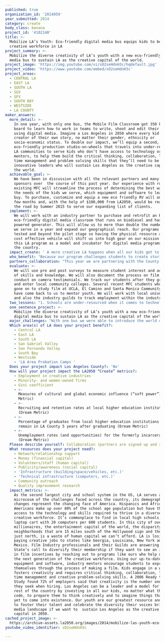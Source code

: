 ```yaml
---
published: true
organization_id: '2014059'
year_submitted: 2014
category: create
body_class: banana
project_id: '4102148'
title: >-
  Mobilize LA’s Youth: Eco-friendly digital media bus equips kids to be the
  creative workforce in LA
project_summary: >-
  Mobilize the diverse creativity of LA’s youth with a new eco-friendly digital
  media bus to sustain LA as the creative capital of the world.
project_image: 'https://img.youtube.com/vi/sO2seHdnH3c/hqdefault.jpg'
project_video: 'https://www.youtube.com/embed/sO2seHdnH3c'
project_areas:
  - CENTRAL LA
  - EAST LA
  - SOUTH LA
  - SGV
  - SFV
  - SOUTH BAY
  - WESTSIDE
  - LA COUNTY
maker_answers:
  more_detail: >-
    In one year, with only one bus, the Mobile Film Classroom got 350 kids on
    board to learn how to work in teams to write, shoot and edit their stories
    using digital media. Imagine a Los Angeles in 2050 where every kid is the
    creator of their own story, no matter their gender, ethnicity or
    socio-economic status. To double our impact, we’ll equip a second,
    eco-friendly production studio-on-wheels that travels into under-resourced
    LA communities to serve kids who don’t have access to technology or industry
    mentors, to help them build the critical thinking, collaboration, listening,
    time management and problem solving skills that they’ll need to be the
    innovative leaders who will sustain Los Angeles as the creative capital of
    the world.
  achievable_goal: >-
    We have been in discussion with all the relevant partners and many of the
    sponsors over  the course of this past year. Our experience with running our
    existing MFC will streamline the process of determining the best way to meet
    the needs of the kids we serve, which equipment and software to lease or
    buy. To purchase, customize and equip a new eco friendly RV will only take a
    few months and, with the help of $100,000 from LA2050, would be ready to hit
    the road by Summer 2015 to serve our expanding list of clients.
  implement: >-
    We will work with an industry partner to purchase and retrofit an RV into an
    eco-friendly digital media classroom that runs on biodiesel and has a solar
    powered generator. This will allow us to more than double the number of kids
    we serve in a year and expand our geographical reach. Our programs are well
    tested and beyond the pilot stage so having the physical resource a new,
    cost effective vehicle will shift us into high gear on our mission to use
    this LA program as a model and incubator for digital media programs across
    the country.
  impact_create: ' A more creative LA happens when all our kids get to work on a project that is their own idea, one that they write, film and edit and see through to completion. It happens when they get positive feed back and recognition from an audience when their finished film is screened. It happens when kids realize they have something to offer. A new eco-friendly production studio-on-wheels that brings media arts instruction to at risk and under-resourced youth will help Los Angeles be the best place to create by making sure this happens in every corner of LA. As the second largest city and school system in the US, LA serves as a microcosm of the challenges faced across the country, its demographic changes represent the changing face of America. Hispanics and African Americans make up over 80% of the school age population but have the least access to the technology and skills required to thrive in a diverse and creative workforce. It’s commonplace to find in local high schools, one laptop cart with 20 computers per 600 students. In this city of over 268,000 millionaires, the entertainment capital of the world, the disparity between neighborhoods that are 15 miles south of the Hollywood sign and the ones just north, is a waste of human capital we can’t afford. LA is losing good paying creative jobs to states like Georgia, Louisiana, New York and New Mexico. Film Industry professionals and their Guilds are answering the State’s call to diversify their membership if they want to see an increase in film incentives by reaching out to programs like ours who help develop the next generation of the creative workforce. Using our up-to-date equipment and software, industry mentors encourage students to express themselves through the process of making a film. Kids engage in a way that fosters creativity and requires critical thinking, collaboration, listening, time management and creative problem-solving skills. A 2006 Ready to Work Study found 72% of employers said that creativity is the number one skill they seek when hiring. Los Angeles can be a leader and a model for a the rest of the country by investing in all our kids, no matter what their zip code, to prepare them to think creatively and to imagine things that have yet to come into existence. Our youth are our greatest resource and we need to foster their talent and celebrate the diversity their voices bring to our media landscape if we want to  sustain Los Angeles as the creative media capital in 2050. '
  who_benefit: "Because our program challenges students to create stories around issues in their community, it will benefit all of Los Angeles. They’re not just making a fun movie, they’re making a fun movie with a message. It opens kids up to the world around them and helps them find their voice and discover ways to engage and affect change within their own communities. It also benefits foster and incarcerated teens like Ebony and Kamonie. Abandoned by her mother and shoved into foster care, Ebony hid under a hoodie. But when asked on camera what she wanted to be, she whispered “a poet.” The poem she wrote for her mom became the basis of her film, “Need You”. Ebony’s counselor said that in the month she’d worked on the bus, she’d finally begun to speak up in therapy. Through the medium of film, Ebony found her voice. \r\n\r\nThe Mobile Film Classroom doesn’t just give kids a voice, it also gives them life skills and job training. The process of making a film  fosters creativity and requires critical thinking, collaboration, listening, time management and problem solving skills. In a world where video is employed more and more by businesses, giving marketable job skills to kids that often have trouble finding employment, benefits our greater economy.\r\nAs director, our student Kamonie, collaborated with his team to write and shoot a film about growing up around gangs and making mistakes; with the message their past should not predict their future. But when got to editing, Kamonie said, “I can’t do this.” We showed him how. His team finished a day early so he had time to teach other kids how to edit. He went from “I can’t” to “let me show you how.” \r\n\r\nKids like Ebony and Kamonie, have gone on to re-engage in school and in their future. A twenty-twelve study by the National Endowment for the Arts, found that kids who participate in the arts are five times more likely to graduate from high school than their peers who don’t. Less dropouts and more kids that feel they have worth benefits themselves, their families and communities."
  partners_collaboration: "This year we are partnering with the County of Los Angeles Public library at 4 libraries in East Los Angeles to provide afterschool filmmaking workshops. We’ve worked with the County Library since 2011. Another ongoing partnership is with the non profit Hollywood Heart, that provides arts training to LA area at risk youth, including a Summer arts camp for teens impacted by HIV/AIDS. This August we’ll be leading our 5 documentary film workshop with them since 2012. We’ve partnered with Green Dot Public Schools, leading two workshops at their Animo South LA High School campus, The City of Los Angeles Public Library, LA’s Best, The Geena Davis Institute for Gender in Media, LACOE Juvenile Court Schools at Pacific Lodge and Camp David Gonzales, Aviva Center, LAUSD, Malibu Boys and Girls Club.\r\nWe have been in discussion with industry partners to help us purchase, customize and equip a new eco friendly digital media bus. We’ve had support of a leading production vehicle company as they supplied parking and maintenance support for our current vehicle since 2012. These potential partners bring expertise in designing production vehicles, state of the art video and editing equipment and software and entertainment professionals that mentor our students in the  most current trends in the industry.\r\nWhat has made these collaborations work is our flexibility in programming (we customize the projects to fit the interests of that organization), our mobility to provide access to technology and a shared belief in the need to help all LA kids express their creativity as a way of strengthening communities."
  evaluate: >-
    We will use pre and post surveys to measure student interest and acquisition
    of skills and knowledge. We will also document the process on film and
    conduct on camera testimonials. We track our students after they graduate
    and enter local community colleges. Several recent MFC students who have
    gone on to study film at UCLA, El Camino and Santa Monica Community Colleges
    have come back to us to mentor youth. We will work with local universities
    and also the industry guilds to track employment within the industry.
  two_lessons: "1. Schools are under-resourced when it comes to technology, the ability to keep it up to date and arts teachers to foster student creativity. Our production vehicle with up to date technology and gifted mentors provides a cost effective and flexible way to reach kids that often are left behind.\r\n\r\n2. trusting that every kid is creative and can succeed if given the right tools and instruction."
  one_sentence_project: >-
    Mobilize the diverse creativity of LA’s youth with a new eco-friendly
    digital media bus to sustain LA as the creative capital of the world.
  major_challenges: "With one bus we were able to introduce the world of technology, collaboration and storytelling to 350 kids last year.  With a 2nd bus we could double that number.  To do so we need to find the resources and the money to fund this $150,000 project.  This would not be any ordinary bus; it would be the calling card to our organization.  It would be eco-friendly, running on bio-diesel when in motion and solar-powered when stationary.  Inside would be state of the art technology for our budding young filmmakers.  This bus would be unique to our organization and generate excitement and interest and significantly raise our PR profile.  Its environmental impact would be minimal, but our social impact would be huge.  \r\n\r\nThe board of directors has made this goal its number one priority.  We are seeking out and speaking with organizations within the LA entertainment community that have the resources to assist in outfitting such a vehicle.  We are organizing fund-raisers and we set aside money from the fees we generate for our services.  We are also writing grant applications.  No doubt we will succeed.  It is just a function of time and resources.  With an immediate monetary gain such as LA 2050 can provide that time frame would be greatly reduced and make it easier to raise additional funds, enabling us to start working with more kids that much sooner.\r\n\r\nOur 2nd challenge is managing our limited resources and growing our staff.  We must deftly prioritize our efforts.  By expanding the Board of Directors, establish relationships with corporations, grow our list of volunteers and find more partner organizations we will see growth.  We will continue to reach out and grow our volunteer base.  We are spearheading an effort to tie our program into the new common-core educational standards, making us more viable to LAUSD arts expansion.  We are working with a partner organization called Hollywood Heart.  They have been instrumental in not only using our services but also introducing us to other organizations, helping us become a larger part of the LA arts scene and not-for profit community. Working with more partner organizations should, in the near term, pay the biggest dividends and allowing us to slowly expand and add to our capabilities.  This recalls the old adage: Which came first the chicken or the egg?  In our case we will continue to juggle both the chicken and the egg at the same time.\r\n"
  Which area(s) of LA does your project benefit?:
    - Central LA
    - East LA
    - South LA
    - San Gabriel Valley
    - San Fernando Valley
    - South Bay
    - Westside
    - 'LA Area Probation Camps '
  Does your project impact Los Angeles County?: 'No'
  How will your project impact the LA2050 “Create” metrics?:
    - Employment in creative industries
    - Minority- and women-owned firms
    - Gini coefficient
    - >-
      Measures of cultural and global economic influence (“soft power”) (Dream
      Metric)
    - >-
      Recruiting and retention rates at local higher education institutions
      (Dream Metric)
    - >-
      Percentage of graduates from local higher education institutions that
      remain in LA County 5 years after graduating (Dream Metric)
    - >-
      Unemployment rates (and opportunities) for the formerly incarcerated
      (Dream Metric)
  Please describe yourself: Collaboration (partners are signed up and ready to hit the ground running!)
  What resources does your project need?:
    - Network/relationship support
    - Money (financial capital)
    - Volunteers/staff (human capital)
    - Publicity/awareness (social capital)
    - 'Infrastructure (building/space/vehicles, etc.)'
    - 'Technical infrastructure (computers, etc.)'
    - Community outreach
    - Quality improvement research
  impact_metrics: >-
    As the second largest city and school system in the US, LA serves as a
    microcosm of the challenges faced across the country, its demographic
    changes represent the changing face of America. Hispanics and African
    Americans make up over 80% of the school age population but have the least
    access to the technology and skills required to thrive in a diverse and
    creative workforce. It’s commonplace to find in local high schools, one
    laptop cart with 20 computers per 600 students. In this city of over 268,000
    millionaires, the entertainment capital of the world, the disparity between
    neighborhoods that are 15 miles south of the Hollywood sign and the ones
    just north, is a waste of human capital we can’t afford. LA is losing good
    paying creative jobs to states like Georgia, Louisiana, New York and New
    Mexico. Film Industry professionals and their Guilds are answering the
    State’s call to diversify their membership if they want to see an increase
    in film incentives by reaching out to programs like ours who help develop
    the next generation of the creative workforce. Using our up-to-date
    equipment and software, industry mentors encourage students to express
    themselves through the process of making a film. Kids engage in a way that
    fosters creativity and requires critical thinking, collaboration, listening,
    time management and creative problem-solving skills. A 2006 Ready to Work
    Study found 72% of employers said that creativity is the number one skill
    they seek when hiring. Los Angeles can be a leader and a model for a the
    rest of the country by investing in all our kids, no matter what their zip
    code, to prepare them to think creatively and to imagine things that have
    yet to come into existence. Our youth are our greatest resource and we need
    to foster their talent and celebrate the diversity their voices bring to our
    media landscape if we want to  sustain Los Angeles as the creative media
    capital in 2050. 
cached_project_image: >-
  https://archive-assets.la2050.org/images/2014/mobilize-las-youth-eco-friendly-digital-media-bus-equips-kids-to-be-the-creative-workforce-in-la/img.youtube.com/vi/sO2seHdnH3c/hqdefault.jpg
youtube_video_identifier: sO2seHdnH3c

---
```

